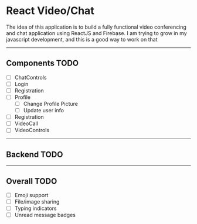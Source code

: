 # React Video/Chat 
The idea of this application is to build a fully functional video conferencing and chat application using ReactJS and Firebase. I am trying to grow in my javascript development, and this is a good way to work on that

---
## Components TODO
- [ ] ChatControls
- [ ] Login
- [ ] Registration
- [ ] Profile
    - [ ] Change Profile Picture
    - [ ] Update user info
- [ ] Registration
- [ ] VideoCall
- [ ] VideoControls

---
## Backend TODO

---
## Overall TODO
- [ ] Emoji support
- [ ] File/image sharing
- [ ] Typing indicators
- [ ] Unread message badges
